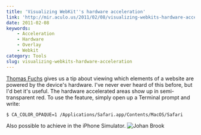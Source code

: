 ```yaml
---
title: 'Visualizing WebKit''s hardware acceleration'
link: 'http://mir.aculo.us/2011/02/08/visualizing-webkits-hardware-acceleration/'
date: 2011-02-08
keywords:
    - Acceleration
    - Hardware
    - Overlay
    - Webkit
category: Tools
slug: visualizing-webkits-hardware-acceleration
---
```


[Thomas Fuchs](http://twitter.com/thomasfuchs) gives us a tip about viewing which elements of a
website are powered by the device's hardware. I've never ever heard of this before, but I'd bet it's
useful. The hardware accelerated areas show up in semi-transparent red. To use the feature, simply
open up a Terminal prompt and write:

    $ CA_COLOR_OPAQUE=1 /Applications/Safari.app/Contents/MacOS/Safari

Also possible to achieve in the iPhone Simulator.
![](http://213.185.255.138/core/wp-content/uploads/2011/02/Johan-Brook-588x387.png "Johan Brook")
